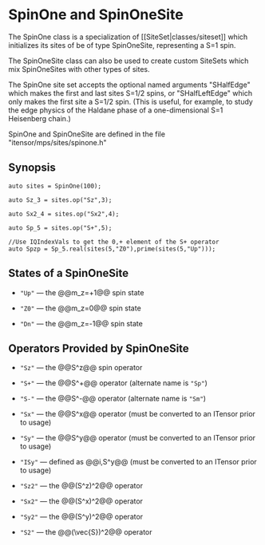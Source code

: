 # SpinOne and SpinOneSite

The SpinOne class is a specialization of [[SiteSet|classes/siteset]] which initializes
its sites of be of type SpinOneSite, representing a S=1 spin.

The SpinOneSite class can also be used to create custom SiteSets which mix SpinOneSites 
with other types of sites.

The SpinOne site set accepts the optional named arguments "SHalfEdge" which makes the 
first and last sites S=1/2 spins, or "SHalfLeftEdge" which only makes the first site
a S=1/2 spin. (This is useful, for example, to study the edge physics of the Haldane
phase of a one-dimensional S=1 Heisenberg chain.)

SpinOne and SpinOneSite are defined in the file "itensor/mps/sites/spinone.h"

## Synopsis

    auto sites = SpinOne(100);

    auto Sz_3 = sites.op("Sz",3);

    auto Sx2_4 = sites.op("Sx2",4);

    auto Sp_5 = sites.op("S+",5);

    //Use IQIndexVals to get the 0,+ element of the S+ operator
    auto Spzp = Sp_5.real(sites(5,"Z0"),prime(sites(5,"Up")));

## States of a SpinOneSite

* `"Up"` &mdash; the @@m\_z=+1@@ spin state

* `"Z0"` &mdash; the @@m\_z=0@@ spin state

* `"Dn"` &mdash; the @@m\_z=-1@@ spin state

## Operators Provided by SpinOneSite

* `"Sz"` &mdash; the @@S^z@@ spin operator 

* `"S+"` &mdash; the @@S^+@@ operator (alternate name is `"Sp"`)

* `"S-"` &mdash; the @@S^-@@ operator (alternate name is `"Sm"`)

* `"Sx"` &mdash; the @@S^x@@ operator (must be converted to an ITensor prior to usage)

* `"Sy"` &mdash; the @@S^y@@ operator (must be converted to an ITensor prior to usage)

* `"ISy"` &mdash; defined as @@i\,S^y@@ (must be converted to an ITensor prior to usage)

* `"Sz2"` &mdash; the @@(S^z)^2@@ operator

* `"Sx2"` &mdash; the @@(S^x)^2@@ operator

* `"Sy2"` &mdash; the @@(S^y)^2@@ operator

* `"S2"` &mdash; the @@(\vec{S})^2@@ operator


